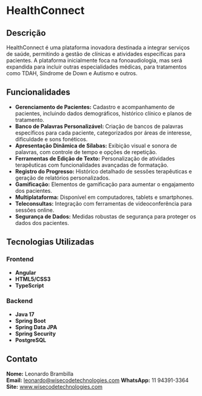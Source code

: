 # HealthConnect

## Descrição
HealthConnect é uma plataforma inovadora destinada a integrar serviços de saúde, permitindo a gestão de clínicas e atividades específicas para pacientes. A plataforma inicialmente foca na fonoaudiologia, mas será expandida para incluir outras especialidades médicas, para tratamentos como TDAH, Síndrome de Down e Autismo e outros.

## Funcionalidades
- **Gerenciamento de Pacientes:** Cadastro e acompanhamento de pacientes, incluindo dados demográficos, histórico clínico e planos de tratamento.
- **Banco de Palavras Personalizável:** Criação de bancos de palavras específicos para cada paciente, categorizados por áreas de interesse, dificuldade e sons fonéticos.
- **Apresentação Dinâmica de Sílabas:** Exibição visual e sonora de palavras, com controle de tempo e opções de repetição.
- **Ferramentas de Edição de Texto:** Personalização de atividades terapêuticas com funcionalidades avançadas de formatação.
- **Registro do Progresso:** Histórico detalhado de sessões terapêuticas e geração de relatórios personalizados.
- **Gamificação:** Elementos de gamificação para aumentar o engajamento dos pacientes.
- **Multiplataforma:** Disponível em computadores, tablets e smartphones.
- **Teleconsultas:** Integração com ferramentas de videoconferência para sessões online.
- **Segurança de Dados:** Medidas robustas de segurança para proteger os dados dos pacientes.

## Tecnologias Utilizadas
### Frontend
- **Angular**
- **HTML5/CSS3**
- **TypeScript**

### Backend
- **Java 17**
- **Spring Boot**
- **Spring Data JPA**
- **Spring Security**
- **PostgreSQL**

## Contato
**Nome:** Leonardo Brambilla  
**Email:** leonardo@wisecodetechnologies.com
**WhatsApp:** 11 94391-3364
**Site:** www.wisecodetechnologies.com